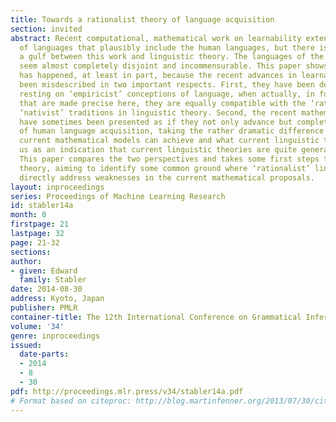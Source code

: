 ```yaml
---
title: Towards a rationalist theory of language acquisition
section: invited
abstract: Recent computational, mathematical work on learnability extends to classes
  of languages that plausibly include the human languages, but there is nevertheless
  a gulf between this work and linguistic theory. The languages of the two fields
  seem almost completely disjoint and incommensurable. This paper shows that this
  has happened, at least in part, because the recent advances in learnability have
  been misdescribed in two important respects. First, they have been described as
  resting on ‘empiricist’ conceptions of language, when actually, in fundamental respects
  that are made precise here, they are equally compatible with the ‘rationalist’,
  ‘nativist’ traditions in linguistic theory. Second, the recent mathematical proposals
  have sometimes been presented as if they not only advance but complete the account
  of human language acquisition, taking the rather dramatic difference between what
  current mathematical models can achieve and what current linguistic theories tell
  us as an indication that current linguistic theories are quite generally mistaken.
  This paper compares the two perspectives and takes some first steps toward a unified
  theory, aiming to identify some common ground where ‘rationalist’ linguistic hypotheses  could
  directly address weaknesses in the current mathematical proposals.
layout: inproceedings
series: Proceedings of Machine Learning Research
id: stabler14a
month: 0
firstpage: 21
lastpage: 32
page: 21-32
sections: 
author:
- given: Edward
  family: Stabler
date: 2014-08-30
address: Kyoto, Japan
publisher: PMLR
container-title: The 12th International Conference on Grammatical Inference
volume: '34'
genre: inproceedings
issued:
  date-parts:
  - 2014
  - 8
  - 30
pdf: http://proceedings.mlr.press/v34/stabler14a.pdf
# Format based on citeproc: http://blog.martinfenner.org/2013/07/30/citeproc-yaml-for-bibliographies/
---
```

